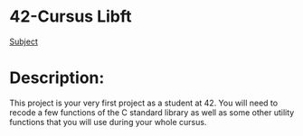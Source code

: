 # 42-Cursus Libft
[Subject](https://github.com/DiogoMartins42/42-Cursus_Libft/blob/main/en.subject.pdf)
 
# Description:

This project is your very first project as a student at 42. You will need to recode a few functions of the C standard library as well as some other utility functions that you will use during your whole cursus.

